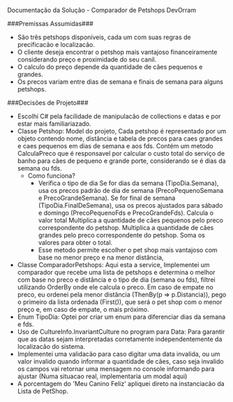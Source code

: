 Documentação da Solução - Comparador de Petshops DevOrram

 ###Premissas Assumidas###
- São três petshops disponíveis, cada um com suas regras de precificacão e localizacão.
- O cliente deseja encontrar o petshop mais vantajoso financeiramente considerando preço e proximidade do seu canil.
- O calculo do preço depende da quantidade de cães pequenos e grandes.
- Os precos variam entre dias de semana e finais de semana para alguns petshops.

###Decisões de Projeto###
- Escolhi C# pela facilidade de manipulacão de collections e datas e por estar mais familiariazado.
- Classe Petshop: Model do projeto, Cada petshop é representado por um objeto contendo nome, distância e tabela de precos para caes grandes e caes pequenos em dias de semana e aos fds. Contém um metodo CalculaPreco que é responsavel por calcular o custo total do 
  serviço de banho para cães de pequeno e grande porte, considerando se é dias da semana ou fds.
   - Como funciona?
     - Verifica o tipo de dia
         Se for dias da semana (TipoDia.Semana), usa os precos padrão de dia de semana (PrecoPequenoSemana e PrecoGrandeSemana).
         Se for final de semana (TipoDia.FinalDeSemana), usa os precos ajustados para sábado e domingo (PrecoPequenoFds e PrecoGrandeFds).
         Calcula o valor total
         Multiplica a quantidade de cães pequenos pelo preco correspondente do petshop.
         Multiplica a quantidade de cães grandes pelo preco correspondente do petshop.
         Soma os valores para obter o total.
      - Esse metodo  permite escolher o pet shop mais vantajoso com base no menor preço e na menor distância,
- Classe ComparadorPetshops: Aqui esta a service, Implementei um comparador que recebe uma lista de petshops e determina o melhor com base no preco e distância e o tipo de dia (semana ou fds), filtrei utilizando OrderBy onde ele calcula o preco. Em caso de empate no 
  preco, eu ordenei pela menor distância (ThenBy(p => p.Distancia)), pego o primeiro da lista ordenada (First()), que será o pet shop com o menor preço e, em caso de empate, o mais próximo.
- Enum TipoDia: Optei por criar  um enum para diferenciar dias da semana e fds.
- Uso de CultureInfo.InvariantCulture no program para Data: Para garantir que as datas sejam interpretadas corretamente independentemente da localizacão do sistema.
- Implementei uma validacão para caso digitar uma data invalida, ou um valor invalido quando informar a quantidade de cães, caso seja invalido os campos vai retornar uma mensagem no console informando para ajustar (Numa situacao real, implementaria um modal aqui)
- A porcentagem do 'Meu Canino Feliz' apliquei direto na instanciacão da Lista de PetShop.

